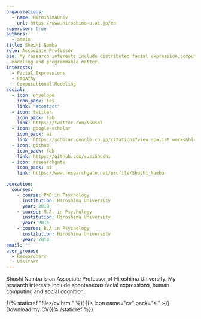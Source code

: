 ```yaml
---
organizations:
  - name: HiroshimaUniv
    url: https://www.hiroshima-u.ac.jp/en
superuser: true
authors:
  - admin
title: Shushi Namba
role: Associate Professor
bio: My research interests include distributed facial expression,computational
  modeling and programmable matter.
interests:
  - Facial Expressions
  - Empathy
  - Computational Modeling
social:
  - icon: envelope
    icon_pack: fas
    link: "#contact"
  - icon: twitter
    icon_pack: fab
    link: https://twitter.com/NSushi
  - icon: google-scholar
    icon_pack: ai
    link: https://scholar.google.co.jp/citations?view_op=list_works&hl=ja&user=2PtNBG0AAAAJ
  - icon: github
    icon_pack: fab
    link: https://github.com/susiShushi
  - icon: researchgate
    icon_pack: ai
    link: https://www.researchgate.net/profile/Shushi_Namba

education:
  courses:
    - course: PhD in Psychology
      institution: Hiroshima University
      year: 2018
    - course: M.A. in Psychology
      institution: Hiroshima University
      year: 2016
    - course: B.A in Psychology
      institution: Hiroshima University
      year: 2014
email: ""
user_groups:
  - Researchers
  - Visitors
---
```

Shushi Namba is an Associate Professor of Hiroshima University. My research interests include spontaneous facial expressions, human computing and social cognition.

{{% staticref "files/cv.html" %}}{{< icon name="cv" pack="ai" >}} Download my CV{{% /staticref %}}